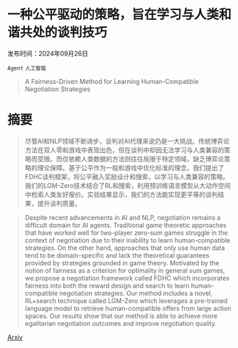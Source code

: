 # 一种公平驱动的策略，旨在学习与人类和谐共处的谈判技巧

发布时间：2024年09月26日

`Agent` `人工智能`

> A Fairness-Driven Method for Learning Human-Compatible Negotiation Strategies

# 摘要

> 尽管AI和NLP领域不断进步，谈判对AI代理来说仍是一大挑战。传统博弈论方法在双人零和游戏中表现出色，但在谈判中却因无法学习与人类兼容的策略而受限。而仅依赖人类数据的方法则往往局限于特定领域，缺乏博弈论策略的理论保障。基于公平作为一般和游戏中优化标准的理念，我们提出了FDHC谈判框架，将公平融入奖励设计和搜索，以学习与人类兼容的策略。我们的LGM-Zero技术结合了RL和搜索，利用预训练语言模型从大动作空间中检索人类友好报价。实验结果显示，我们的方法能实现更平等的谈判结果，提升谈判质量。

> Despite recent advancements in AI and NLP, negotiation remains a difficult domain for AI agents. Traditional game theoretic approaches that have worked well for two-player zero-sum games struggle in the context of negotiation due to their inability to learn human-compatible strategies. On the other hand, approaches that only use human data tend to be domain-specific and lack the theoretical guarantees provided by strategies grounded in game theory. Motivated by the notion of fairness as a criterion for optimality in general sum games, we propose a negotiation framework called FDHC which incorporates fairness into both the reward design and search to learn human-compatible negotiation strategies. Our method includes a novel, RL+search technique called LGM-Zero which leverages a pre-trained language model to retrieve human-compatible offers from large action spaces. Our results show that our method is able to achieve more egalitarian negotiation outcomes and improve negotiation quality.

[Arxiv](https://arxiv.org/abs/2409.18335)